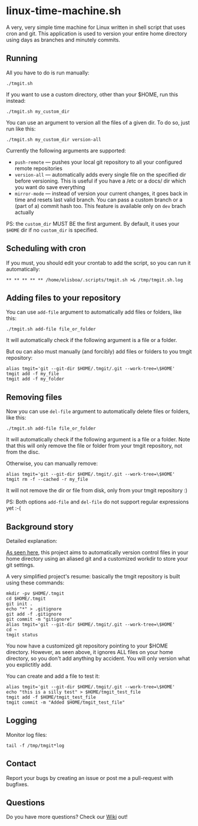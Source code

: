 # linux-time-machine.sh
A very, very simple time machine for Linux written in shell script that uses cron and git. This application is used to version your entire home directory using days as branches and minutely commits.

## Running

All you have to do is run manually:
```
./tmgit.sh
```

If you want to use a custom directory, other than your $HOME, run this instead:
```
./tmgit.sh my_custom_dir
```

You can use an argument to version all the files of a given dir. To do so, just run like this:
```
./tmgit.sh my_custom_dir version-all
```

Currently the following arguments are supported:
* `push-remote` — pushes your local git repository to all your configured remote repositories
* `version-all` — automatically adds every single file on the specified dir before versioning. This is useful if you have a /etc or a docs/ dir which you want do save everything
* `mirror-mode` — instead of version your current changes, it goes back in time and resets last valid branch. You can pass a custom branch or a (part of a) commit hash too. This feature is available only on `dev` brach actually

PS: the `custom_dir` MUST BE the first argument. By default, it uses your `$HOME` dir if no `custom_dir` is specified.

## Scheduling with cron

If you must, you should edit your crontab to add the script, so you can run it automatically:
```
** ** ** ** ** /home/elisboa/.scripts/tmgit.sh >& /tmp/tmgit.sh.log
```

## Adding files to your repository

You can use `add-file` argument to automatically add files or folders, like this:
```
./tmgit.sh add-file file_or_folder
```

It will automatically check if the following argument is a file or a folder.

But ou can also must manually (and forcibly) add files or folders to you tmgit repository:
```
alias tmgit='git --git-dir $HOME/.tmgit/.git --work-tree=\$HOME'
tmgit add -f my_file
tmgit add -f my_folder
```

## Removing files

Now you can use `del-file` argument to automatically delete files or folders, like this:
```
./tmgit.sh add-file file_or_folder
```

It will automatically check if the following argument is a file or a folder. Note that this will only remove the file or folder from your tmgit repository, not from the disc.

Otherwise, you can manually remove:
```
alias tmgit='git --git-dir $HOME/.tmgit/.git --work-tree=\$HOME'
tmgit rm -f --cached -r my_file
```
It will not remove the dir or file from disk, only from your tmgit repository :)

PS: Both options `add-file` and `del-file` do not support regular expressions yet :-(


## Background story

Detailed explanation:

[As seen here](https://www.electricmonk.nl/log/2015/06/22/keep-your-home-dir-in-git-with-a-detached-working-directory/), this project aims to automatically version control files in your home directory using an aliased git and a customized workdir to store your git settings. 


A very simplified project's resume: basically the tmgit repository is built using these commands:

```
mkdir -pv $HOME/.tmgit
cd $HOME/.tmgit
git init .
echo "*" > .gitignore
git add -f .gitignore
git commit -m "gitignore"
alias tmgit='git --git-dir $HOME/.tmgit/.git --work-tree=\$HOME'
cd ~
tmgit status
```

You now have a customized git repository pointing to your $HOME directory. However, as seen above, it ignores ALL files on your home directory, so you don't add anything by accident. You will only version what you explictitly add.

You can create and add a file to test it:
```
alias tmgit='git --git-dir $HOME/.tmgit/.git --work-tree=\$HOME'
echo "this is a silly test" > $HOME/tmgit_test_file
tmgit add -f $HOME/tmgit_test_file
tmgit commit -m "Added $HOME/tmgit_test_file"
```

## Logging

Monitor log files:
```
tail -f /tmp/tmgit*log
```

## Contact

Report your bugs by creating an issue or post me a pull-request with bugfixes.

## Questions

Do you have more questions? Check our [Wiki](https://github.com/elisboa/linux-time-machine.sh/wiki) out! 
